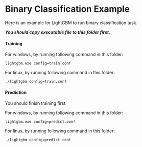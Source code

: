 Binary Classification Example
=====================
Here is an example for LightGBM to run binary classification task.

***You should copy executable file to this folder first.***

#### Training

For windows, by running following command in this folder:
```
lightgbm.exe config=train.conf
```


For linux, by running following command in this folder:
```
./lightgbm config=train.conf
```

#### Prediction

You should finish training first.

For windows, by running following command in this folder:
```
lightgbm.exe config=predict.conf
```

For linux, by running following command in this folder:
```
./lightgbm config=predict.conf
```


